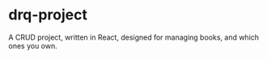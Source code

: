 # drq-project
A CRUD project, written in React, designed for managing books, and which ones you own.
